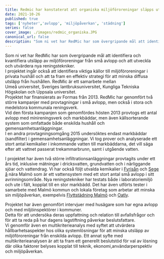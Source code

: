 ```yaml
---
title: Redmic har konstaterat att organiska miljöföroreningar släpps ut i betydande kvantiteter från små avlopp till bäeckar och åar
date: 2021-10-26
published: true
tags: ['nyheter','avlopp', 'miljöpåverkan', 'städning']
series: false
cover_image: ./images/redmic_organiska.JPG
canonical_url: false
description: "Som ni vet har RedMic har som övergripande mål att identifiera och kvantifiera utsläpp av miljöföroreningar från små avlopp och att utveckla och utvärdera nya reningstekniker."
---
```

Som ni vet har RedMic har som övergripande mål att identifiera och kvantifiera utsläpp av miljöföroreningar från små avlopp och att utveckla och utvärdera nya reningstekniker.  
I projektet	ingår också	att	identifiera	viktiga	källor till	miljöföroreningar i privata	hushåll	och	att	ta fram	en effektiv strategi för att minska diffusa	utsläpp från hushållen. RedMic är ett samarbete mellan	
Umeå universitet, Sveriges lantbruksuniversitet, Kungliga Tekniska Högskolan och Uppsala universitet.  
Projektet har finansierats av Formas från 2013. RedMic har genomfört två större kampanjer med provtagningar i små avlopp, men också	i stora	och medelstora kommunala reningsverk.  
Vid den första kampanjen som genomfördes hösten 2013 provtogs ett antal avlopp med minireningsverk och markbäddar, men även källsorterande system som omfattade både enskilda hushåll och gemensamhetsanläggningar.  
I en andra provtagningsomgång 2015 undersöktes endast markbäddar (sandfilter) i gemensamhetsanläggningar. Vi tog prover och analyserade ett stort antal kemikalier i inkommande vatten till markbäddarna, det vill säga efter att vattnet passerat trekammarbrunn, samt i utgående vatten.  

I projektet har även två större infiltrationsanläggningar provtagits under ett års tid, inklusive mätningar i dricksvatten, grundvatten och i närliggande sjöar och vattendrag. Vi har också följt utvalda kemikalier i <a href="https://sv.wikipedia.org/wiki/Fyris%C3%A5n" target="_blank">Fyrisån</a> och <a href="https://sv.wikipedia.org/wiki/Sege_%C3%A5" target="_blank">Sege å</a> nära Malmö som är ett vattensystem med ett stort antal små avlopp i sitt avrinningsområde. Nya reningstekniker har testats både i laboratoriemiljö och	ute	i fält, kopplat till en stor markbädd. Det har även utförts tester i samarbete med Malmö kommun och lokala företag som arbetar att minska sin miljöpåverkan, exempelvis <a href="https://xn--flyttstdning-malm-wqb66a.nu/" target="_blank">Flyttstädning Malmö</a> och <a href="https://en.wikipedia.org/wiki/Oatly" target="_blank">Oatly</a>.

Projektet har även genomfört intervjuer	med husägare som har egna avlopp och med miljöinspektörer i kommuner.  
Detta för att undersöka deras uppfattning och relation till avfallsfrågor och för att ta reda på hur dagens lagstiftning påverkar beslutsfattare.  
Vi genomför	även en	multikriterieanalys	med	syftet att utvärdera hållbarhetsaspekter hos olika systemlösningar för att minska utsläpp av miljöföroreningar från	enskilda avlopp. Ett annat syfte med multikriterieanalysen är att ta fram ett generellt	beslutstöd för val av lösning där olika	faktorer belyses kopplat till teknik, ekonomi,användarperspektiv och miljöpåverkan.